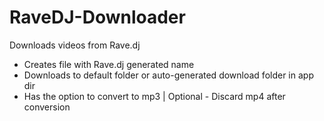 # RaveDJ-Downloader

Downloads videos from Rave.dj

* Creates file with Rave.dj generated name
* Downloads to default folder or auto-generated download folder in app dir
* Has the option to convert to mp3 | Optional - Discard mp4 after conversion
